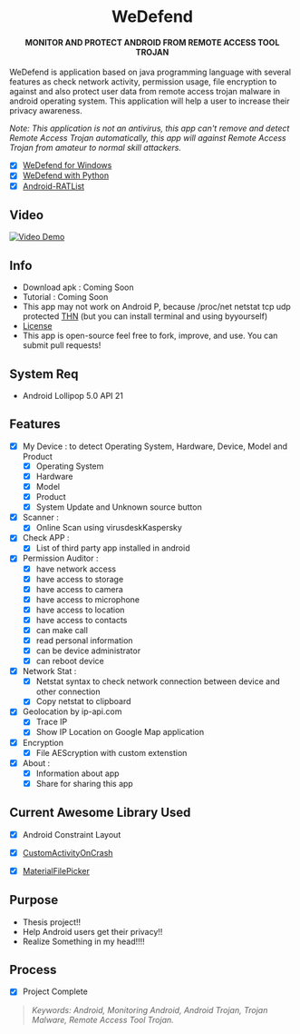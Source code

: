 <h1 align="center">WeDefend</h1>
<h4 align="center">MONITOR AND PROTECT ANDROID FROM REMOTE ACCESS TOOL TROJAN</h4>



WeDefend is application based on java programming language with several features as check network activity, permission usage, file encryption to against and also protect user data from remote access trojan malware in android operating system. This application will help a user to increase their privacy awareness.

	
<i>Note: This application is not an antivirus, this app can't remove and detect Remote Access Trojan automatically, this app will against Remote Access Trojan from amateur to normal skill attackers.</i>

- [x] [WeDefend for Windows](https://github.com/wishihab/WeDefend)
- [x] [WeDefend with Python](https://github.com/wishihab/WeDefendPyth)
- [x] [Android-RATList](https://github.com/wishihab/Android-RATList)

## Video
[![Video Demo](https://github.com/wishihab/WeDefend-Android/blob/master/YoutubeVideo.PNG)](https://youtu.be/zTdZT4CCSVE) 

## Info

- Download apk : Coming Soon
- Tutorial : Coming Soon
- This app may not work on Android P, because /proc/net netstat tcp udp protected [THN](https://thehackernews.com/2018/05/android-p-network-activity.html) (but you can install terminal and using byyourself)
- [License](https://github.com/wishihab/WiDefend-Android/blob/master/LICENSE)
- This app is open-source feel free to fork, improve, and use. You can submit pull requests!

## System Req

- Android Lollipop 5.0 API 21


## Features

- [x] My Device : to detect Operating System, Hardware, Device, Model and Product
	- [x] Operating System
	- [x] Hardware
	- [x] Model
	- [x] Product
	- [x] System Update and Unknown source button
	
- [x] Scanner :
	- [x] Online Scan using virusdeskKaspersky
	
- [x] Check APP : 
	- [x] List of third party app installed in android

- [x] Permission Auditor :
	- [x] have network access
	- [x] have access to storage
	- [x] have access to camera
	- [x] have access to microphone
	- [x] have access to location
	- [x] have access to contacts
	- [x] can make call
	- [x] read personal information
	- [x] can be device administrator
	- [x] can reboot device
	
- [x] Network Stat :
	- [x] Netstat syntax to check network connection between device and other connection
	- [x] Copy netstat to clipboard

- [x] Geolocation by ip-api.com
	- [x] Trace IP
	- [x] Show IP Location on Google Map application
	
- [x] Encryption
	- [x] File AEScryption with custom extenstion

- [x] About : 
	- [x] Information about app
	- [x] Share for sharing this app

## Current Awesome Library Used
- [x] Android Constraint Layout
- [x] [CustomActivityOnCrash](https://github.com/Ereza/CustomActivityOnCrash)
- [x] [MaterialFilePicker](https://github.com/nbsp-team/MaterialFilePicker)


## Purpose
- Thesis project!!
- Help Android users get their privacy!!
- Realize Something in my head!!!!

## Process
- [x] Project Complete

> *Keywords: Android, Monitoring Android, Android Trojan, Trojan Malware, Remote Access Tool Trojan.*

